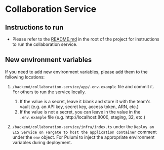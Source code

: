 # Collaboration Service

## Instructions to run

- Please refer to the [README.md](../README.md) in the root of the project for instructions to run the collaboration service.

## New environment variables

If you need to add new environment variables, please add them to the following locations:

1. `/backend/collaboration-service/app/.env.example` file and commit it. For others to run the service locally.

   1. If the value is a secret, leave it blank and store it with the team's vault (e.g. an API key, secret key, access token, ARN, etc.)
   2. If the value is not a secret, you can leave in the value in the `.env.example` file (e.g. http://localhost:8000, staging, 32, etc.)

2. `/backend/collaboration-service/infra/index.ts` under the `Deploy an ECS Service on Fargate to host the application container` comment under the `env` object. For Pulumi to inject the appropriate environment variables during deployment.
